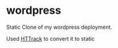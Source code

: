 # wordpress
Static Clone of my wordpress deployment.


Used [HTTrack](http://www.httrack.com/) to convert it to static
